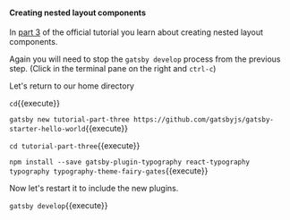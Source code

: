 #### Creating nested layout components

In [part 3](https://www.gatsbyjs.org/tutorial/part-three/) of the official tutorial you learn about
creating nested layout components.

Again you will need to stop the `gatsby develop` process from the previous step.  (Click in the terminal pane on the right and `ctrl-c`)

Let's return to our home directory

`cd`{{execute}}

`gatsby new tutorial-part-three https://github.com/gatsbyjs/gatsby-starter-hello-world`{{execute}}

`cd tutorial-part-three`{{execute}}

`npm install --save gatsby-plugin-typography react-typography typography typography-theme-fairy-gates`{{execute}}

Now let's restart it to include the new plugins.

`gatsby develop`{{execute}}
